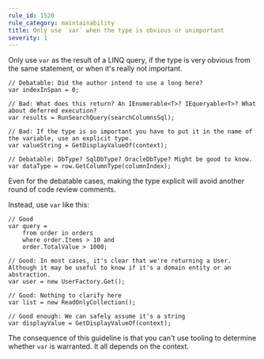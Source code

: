 ```yaml
---
rule_id: 1520
rule_category: maintainability
title: Only use `var` when the type is obvious or unimportant
severity: 1
---
```

Only use `var` as the result of a LINQ query, if the type is very obvious from the same statement, or when it's really not important.

	// Debatable: Did the author intend to use a long here? 
	var indexInSpan = 0;

	// Bad: What does this return? An IEnumerable<T>? IEqueryable<T>? What about deferred execution?
	var results = RunSearchQuery(searchColumnsSql);

	// Bad: If the type is so important you have to put it in the name of the variable, use an explicit type.
	var valueString = GetDisplayValueOf(context);

	// Debatable: DbType? SqlDbType? OracleDbType? Might be good to know.
	var dataType = row.GetColumnType(columnIndex);

Even for the debatable cases, making the type explicit will avoid another round of code review comments.

Instead, use `var` like this:

	// Good
	var query = 
		from order in orders 
		where order.Items > 10 and 
		order.TotalValue > 1000;

    // Good: In most cases, it's clear that we're returning a User. Although it may be useful to know if it's a domain entity or an abstraction.
	var user = new UserFactory.Get();

	// Good: Nothing to clarify here
	var list = new ReadOnlyCollection(); 
	
	// Good enough: We can safely assume it's a string
	var displayValue = GetDisplayValueOf(context);

The consequence of this guideline is that you can't use tooling to determine whether `var` is warranted. It all depends on the context.